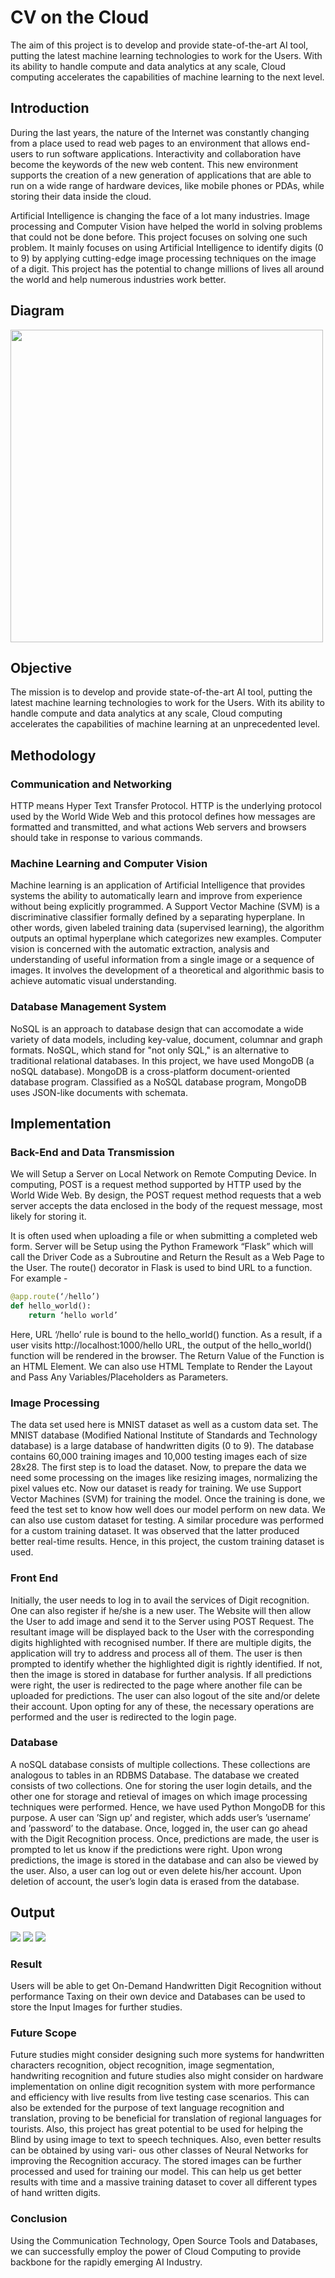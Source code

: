# CV on the Cloud

The aim of this project is to develop and provide state-of-the-art AI tool, putting the latest machine learning technologies to work for the Users. With its ability to handle compute and data analytics at any scale, Cloud computing accelerates the capabilities of machine learning to the next level.

## Introduction

During the last years, the nature of the Internet was constantly changing from a place used to read web pages to an environment that allows end-users to run software applications. Interactivity and collaboration have become the keywords of the new web content. This new environment supports the creation of a new generation of applications that are able to run on a wide range of hardware devices, like mobile phones or PDAs, while storing their data inside the cloud.

Artificial Intelligence is changing the face of a lot many industries. Image processing and Computer Vision have helped the world in solving problems that could not be done before. This project focuses on solving one such problem. It mainly focuses on using Artificial Intelligence to identify digits (0 to 9) by applying cutting-edge image processing techniques on the image of a digit. This project has the potential to change millions of lives all around the world and help numerous industries work better.

## Diagram

<img src="/static/documentation_images/Diagram.png" width=500>


## Objective

The mission is to develop and provide state-of-the-art AI tool, putting the latest machine learning technologies to work for the Users. With its ability to handle compute and data analytics at any scale, Cloud computing accelerates the capabilities of machine learning at an unprecedented level.

## Methodology

### Communication and Networking

HTTP means Hyper Text Transfer Protocol. HTTP is the underlying protocol used by the World Wide Web and this protocol defines how messages are formatted and transmitted, and what actions Web servers and browsers should take in response to various commands.

### Machine Learning and Computer Vision

Machine learning is an application of Artificial Intelligence that provides systems the ability to automatically learn and improve from experience without being explicitly programmed. A Support Vector Machine (SVM) is a discriminative classifier formally defined by a separating hyperplane. In other words, given labeled training data (supervised learning), the algorithm outputs an optimal hyperplane which categorizes new examples. Computer vision is concerned with the automatic extraction, analysis and understanding of useful information from a single image or a sequence of images. It involves the development of a theoretical and algorithmic basis to achieve automatic visual understanding.

### Database Management System
NoSQL is an approach to database design that can accomodate a wide variety of data models, including key-value, document, columnar and graph formats. NoSQL, which stand for "not only SQL," is an alternative to traditional relational databases. In this project, we have used MongoDB (a noSQL database). MongoDB is a cross-platform document-oriented database program. Classified as a NoSQL database program, MongoDB uses JSON-like documents with schemata.

## Implementation

### Back-End and Data Transmission

We will Setup a Server on Local Network on Remote Computing Device. In computing, POST is a request method supported by HTTP used by the World Wide Web. By design, the POST request method requests that a web server accepts the data enclosed in the body of the request message, most likely for storing it.

It is often used when uploading a file or when submitting a completed web form. Server will be Setup using the Python Framework “Flask” which will call the Driver Code as a Subroutine and Return the Result as a Web Page to the User.
The route() decorator in Flask is used to bind URL to a function. For example - 

```python
@app.route(‘/hello’) 
def hello_world():
    return ‘hello world’
 ```
 
Here, URL ‘/hello’ rule is bound to the hello_world() function. As a result, if a user visits http://localhost:1000/hello URL, the output of the hello_world() function will be rendered in the browser. The Return Value of the Function is an HTML Element. We can also use HTML Template to Render the Layout and Pass Any Variables/Placeholders as Parameters.

### Image Processing

The data set used here is MNIST dataset as well as a custom data set. The MNIST database (Modified National Institute of Standards and Technology database) is a large database of handwritten digits (0 to 9). The database contains 60,000 training images and 10,000 testing images each of size 28x28. The first step is to load the dataset. Now, to prepare the data we need some processing on the images like resizing images, normalizing the pixel values etc. Now our dataset is ready for training. We use Support Vector Machines (SVM) for training the model. Once the training is done, we feed the test set to know how well does our model perform on new data. We can also use custom dataset for testing. A similar procedure was performed for a custom training dataset. It was observed that the latter produced better real-time results. Hence, in this project, the custom training dataset is used.

### Front End

Initially, the user needs to log in to avail the services of Digit recognition. One can also register if he/she is a new user. The Website will then allow the User to add image and send it to the Server using POST Request. The resultant image will be displayed back to the User with the corresponding digits highlighted with recognised number. If there are multiple digits, the application will try to address and process all of them. The user is then prompted to identify whether the highlighted digit is rightly identified. If not, then the image is stored in database for further analysis. If all predictions were right, the user is redirected to the page where another file can be uploaded for predictions. The user can also logout of the site and/or delete their account. Upon opting for any of these, the necessary operations are performed and the user is redirected to the login page.

### Database

A noSQL database consists of multiple collections. These collections are analogous to tables in an RDBMS Database. The database we created consists of two collections. One for storing the user login details, and the other one for storage and retieval of images on which image processing techniques were performed. Hence, we have used Python MongoDB for this purpose. A user can ’Sign up’ and register, which adds user’s ’username’ and ’password’ to the database. Once, logged in, the user can go ahead with the Digit Recognition process. Once, predictions are made, the user is prompted to let us know if the predictions were right. Upon wrong predictions, the image is stored in the database and can also be viewed by the user. Also, a user can log out or even delete his/her account. Upon deletion of account, the user’s login data is erased from the database.

## Output

<img src="/static/documentation_images/image1.png">
<img src="/static/documentation_images/image2.png">
<img src="/static/documentation_images/image3.png">

### Result

Users will be able to get On-Demand Handwritten Digit Recognition without performance Taxing on their own device and Databases can be used to store the Input Images for further studies.

### Future Scope

Future studies might consider designing such more systems for handwritten characters recognition, object recognition, image segmentation, handwriting recognition and future studies also might consider on hardware implementation on online digit recognition system with more performance and efficiency with live results from live testing case scenarios. This can also be extended for the purpose of text language recognition and translation, proving to be beneficial for translation of regional languages for tourists. Also, this project has great potential to be used for helping the Blind by using image to text to speech techniques. Also, even better results can be obtained by using vari- ous other classes of Neural Networks for improving the Recognition accuracy. The stored images can be further processed and used for training our model. This can help us get better results with time and a massive training dataset to cover all different types of hand written digits.

### Conclusion

Using the Communication Technology, Open Source Tools and Databases, we can successfully employ the power of Cloud Computing to provide backbone for the rapidly emerging AI Industry.
